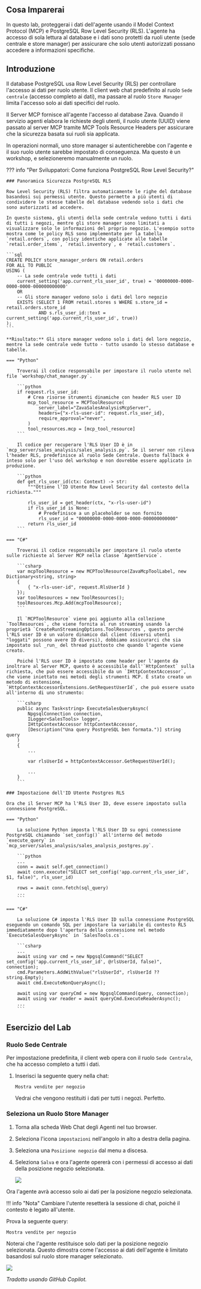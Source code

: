 ## Cosa Imparerai

In questo lab, proteggerai i dati dell'agente usando il Model Context Protocol (MCP) e PostgreSQL Row Level Security (RLS). L'agente ha accesso di sola lettura al database e i dati sono protetti da ruoli utente (sede centrale e store manager) per assicurare che solo utenti autorizzati possano accedere a informazioni specifiche.

## Introduzione

Il database PostgreSQL usa Row Level Security (RLS) per controllare l'accesso ai dati per ruolo utente. Il client web chat predefinito al ruolo `Sede centrale` (accesso completo ai dati), ma passare al ruolo `Store Manager` limita l'accesso solo ai dati specifici del ruolo.

Il Server MCP fornisce all'agente l'accesso al database Zava. Quando il servizio agenti elabora le richieste degli utenti, il ruolo utente (UUID) viene passato al server MCP tramite MCP Tools Resource Headers per assicurare che la sicurezza basata sui ruoli sia applicata.

In operazioni normali, uno store manager si autenticherebbe con l'agente e il suo ruolo utente sarebbe impostato di conseguenza. Ma questo è un workshop, e selezioneremo manualmente un ruolo.

??? info "Per Sviluppatori: Come funziona PostgreSQL Row Level Security?"

    ### Panoramica Sicurezza PostgreSQL RLS

    Row Level Security (RLS) filtra automaticamente le righe del database basandosi sui permessi utente. Questo permette a più utenti di condividere le stesse tabelle del database vedendo solo i dati che sono autorizzati ad accedere. 
    
    In questo sistema, gli utenti della sede centrale vedono tutti i dati di tutti i negozi, mentre gli store manager sono limitati a visualizzare solo le informazioni del proprio negozio. L'esempio sotto mostra come le policy RLS sono implementate per la tabella `retail.orders`, con policy identiche applicate alle tabelle `retail.order_items`, `retail.inventory`, e `retail.customers`.

    ```sql
    CREATE POLICY store_manager_orders ON retail.orders
    FOR ALL TO PUBLIC
    USING (
        -- La sede centrale vede tutti i dati
        current_setting('app.current_rls_user_id', true) = '00000000-0000-0000-0000-000000000000'
        OR
        -- Gli store manager vedono solo i dati del loro negozio
        EXISTS (SELECT 1 FROM retail.stores s WHERE s.store_id = retail.orders.store_id 
                AND s.rls_user_id::text = current_setting('app.current_rls_user_id', true))
    );
    ```

    **Risultato:** Gli store manager vedono solo i dati del loro negozio, mentre la sede centrale vede tutto - tutto usando lo stesso database e tabelle.

    === "Python"

        Troverai il codice responsabile per impostare il ruolo utente nel file `workshop/chat_manager.py`.

        ```python
        if request.rls_user_id:
            # Crea risorse strumenti dinamiche con header RLS user ID
            mcp_tool_resource = MCPToolResource(
                server_label="ZavaSalesAnalysisMcpServer",
                headers={"x-rls-user-id": request.rls_user_id},
                require_approval="never",
            )
            tool_resources.mcp = [mcp_tool_resource]
        ```

        Il codice per recuperare l'RLS User ID è in `mcp_server/sales_analysis/sales_analysis.py`. Se il server non rileva l'header RLS, predefinisce al ruolo Sede Centrale. Questo fallback è inteso solo per l'uso del workshop e non dovrebbe essere applicato in produzione.

        ```python
        def get_rls_user_id(ctx: Context) -> str:
            """Ottiene l'ID Utente Row Level Security dal contesto della richiesta."""

            rls_user_id = get_header(ctx, "x-rls-user-id")
            if rls_user_id is None:
                # Predefinisce a un placeholder se non fornito
                rls_user_id = "00000000-0000-0000-0000-000000000000"
            return rls_user_id
        ```

    === "C#"

        Troverai il codice responsabile per impostare il ruolo utente sulle richieste al Server MCP nella classe `AgentService`.

        ```csharp
        var mcpToolResource = new MCPToolResource(ZavaMcpToolLabel, new Dictionary<string, string>
        {
            { "x-rls-user-id", request.RlsUserId }
        });
        var toolResources = new ToolResources();
        toolResources.Mcp.Add(mcpToolResource);
        ```

        Il `MCPToolResource` viene poi aggiunto alla collezione `ToolResources`, che viene fornita al run streaming usando la proprietà `CreateRunStreamingOptions.ToolResources`, questo perché l'RLS user ID è un valore dinamico dal client (diversi utenti "loggati" possono avere ID diversi), dobbiamo assicurarci che sia impostato sul _run_ del thread piuttosto che quando l'agente viene creato.

        Poiché l'RLS user ID è impostato come header per l'agente da inoltrare al Server MCP, questo è accessibile dall'`HttpContext` sulla richiesta, che può essere accessibile da un `IHttpContextAccessor`, che viene iniettato nei metodi degli strumenti MCP. È stato creato un metodo di estensione, `HttpContextAccessorExtensions.GetRequestUserId`, che può essere usato all'interno di uno strumento:

        ```csharp
        public async Task<string> ExecuteSalesQueryAsync(
            NpgsqlConnection connection,
            ILogger<SalesTools> logger,
            IHttpContextAccessor httpContextAccessor,
            [Description("Una query PostgreSQL ben formata.")] string query
        )
        {
            ...

            var rlsUserId = httpContextAccessor.GetRequestUserId();

            ...
        }
        ```

    ### Impostazione dell'ID Utente Postgres RLS

    Ora che il Server MCP ha l'RLS User ID, deve essere impostato sulla connessione PostgreSQL.

    === "Python"

        La soluzione Python imposta l'RLS User ID su ogni connessione PostgreSQL chiamando `set_config()` all'interno del metodo `execute_query` in `mcp_server/sales_analysis/sales_analysis_postgres.py`.

        ```python
        ...
        conn = await self.get_connection()
        await conn.execute("SELECT set_config('app.current_rls_user_id', $1, false)", rls_user_id)

        rows = await conn.fetch(sql_query)
        ...
        ```

    === "C#"

        La soluzione C# imposta l'RLS User ID sulla connessione PostgreSQL eseguendo un comando SQL per impostare la variabile di contesto RLS immediatamente dopo l'apertura della connessione nel metodo `ExecuteSalesQueryAsync` in `SalesTools.cs`.

        ```csharp
        ...
        await using var cmd = new NpgsqlCommand("SELECT set_config('app.current_rls_user_id', @rlsUserId, false)", connection);
        cmd.Parameters.AddWithValue("rlsUserId", rlsUserId ?? string.Empty);
        await cmd.ExecuteNonQueryAsync();

        await using var queryCmd = new NpgsqlCommand(query, connection);
        await using var reader = await queryCmd.ExecuteReaderAsync();
        ...
        ```

## Esercizio del Lab

### Ruolo Sede Centrale

Per impostazione predefinita, il client web opera con il ruolo `Sede Centrale`, che ha accesso completo a tutti i dati.

1. Inserisci la seguente query nella chat:

   ```text
   Mostra vendite per negozio
   ```

   Vedrai che vengono restituiti i dati per tutti i negozi. Perfetto.

### Seleziona un Ruolo Store Manager

1. Torna alla scheda Web Chat degli Agenti nel tuo browser.
2. Seleziona l'icona `impostazioni` nell'angolo in alto a destra della pagina.
3. Seleziona una `Posizione negozio` dal menu a discesa.
4. Seleziona `Salva` e ora l'agente opererà con i permessi di accesso ai dati della posizione negozio selezionata.

   ![](../media/select_store_manager_role.png)

Ora l'agente avrà accesso solo ai dati per la posizione negozio selezionata.

!!! info "Nota"
    Cambiare l'utente resetterà la sessione di chat, poiché il contesto è legato all'utente.

Prova la seguente query:

```text
Mostra vendite per negozio
```

Noterai che l'agente restituisce solo dati per la posizione negozio selezionata. Questo dimostra come l'accesso ai dati dell'agente è limitato basandosi sul ruolo store manager selezionato.

![](../media/select_seattle_store_role.png)

*Tradotto usando GitHub Copilot.*
